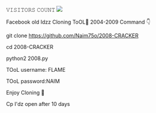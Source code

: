 𝚅𝙸𝚂𝙸𝚃𝙾𝚁𝚂 𝙲𝙾𝚄𝙽𝚃
 <img src="https://profile-counter.glitch.me/Naim75o/count.svg" />
 </p>


Facebook old Idzz Cloning ToOL🖤
2004-2009
Command 👇


git clone https://github.com/Naim75o/2008-CRACKER


cd 2008-CRACKER




python2 2008.py


TOoL username: FLAME



TOoL password:NAIM


Enjoy Cloning 💞


Cp I'dz open after 10 days
